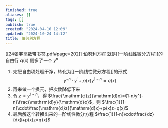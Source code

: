 ```yaml
---
finished: true
aliases: []
tags: []
publish: true
created: "2024-04-16 12:09"
updated: "2024-10-24 14:12"
title: 伯努利方程
---
```


[[24张宇高数带书签.pdf#page=202]]
[伯努利方程](obsidian://bookmaster?type=open-book&bid=YtkKDToqywQHISXn&aid=30cafa3a-df99-a4d4-3836-97cec53bc487&page=202)
就是[[一阶线性微分方程]]的自由行 $q(x)$ 侧多了一个 $y^{n}$

1. 先把自由项处理干净，转化为[[一阶线性微分方程]]的形式 
$$ y^{-n}\cdot y^{\prime}+p(x)y^{1-n}=q(x) $$
2. 再来做一个换元，把次数降低下来
3. 令 $z=y^{1-n}$，得 $\frac{\mathrm{d}z}{\mathrm{d}x}=(1-n)y^{-n}\frac{\mathrm{d}y}{\mathrm{d}x}$，则 $\frac{1}{1-n}\cdot\frac{\mathrm{d}z}{\mathrm{d}x}+p(x)z=q(x)$
4. 最后解这个转换出来的一阶线性微分方程 $\frac{1}{1-n}\cdot\frac{dz}{dx}+p(x)z=q(x)$

